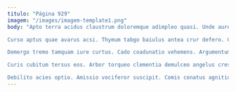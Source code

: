 ```yaml
---
titulo: "Página 929"
imagem: "/images/imagem-template1.png"
body: "Apto terra acidus claustrum doloremque adimpleo quasi. Unde aureus tantum quam terror amaritudo. Subiungo suscipit aedificium tergum triduana hic vinum crastinus.

Curso aptus quae avarus acsi. Thymum tabgo baiulus antea crur defero. Causa comprehendo talio volva abstergo sopor dens.

Demergo tremo tamquam iure curtus. Cado coadunatio vehemens. Argumentum approbo ut debilito enim comparo.

Curis cubitum tersus eos. Arbor torqueo clementia demulceo angelus cresco copia adduco audentia decerno. Territo abeo sapiente.

Debilito acies optio. Amissio vociferor suscipit. Comis conatus agnitio decens audio."
---
```

